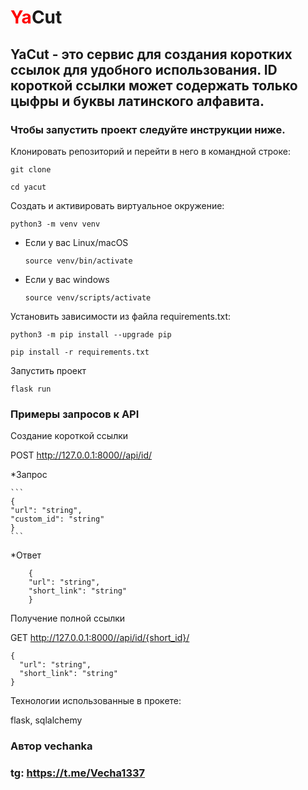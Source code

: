 <h1><span style="color:red">Ya</span>Cut</h1>

<h2>YaCut - это сервис для создания коротких ссылок для удобного использования. ID короткой ссылки может содержать только цыфры и буквы латинского алфавита.</h2>

<h3>Чтобы запустить проект следуйте инструкции ниже.</h3>

Клонировать репозиторий и перейти в него в командной строке:

```
git clone 
```

```
cd yacut
```

Cоздать и активировать виртуальное окружение:

```
python3 -m venv venv
```

* Если у вас Linux/macOS

    ```
    source venv/bin/activate
    ```

* Если у вас windows

    ```
    source venv/scripts/activate
    ```

Установить зависимости из файла requirements.txt:

```
python3 -m pip install --upgrade pip
```

```
pip install -r requirements.txt
```

Запустить проект

```
flask run
```

<h3>Примеры запросов к API</h3>

Создание короткой ссылки

POST http://127.0.0.1:8000//api/id/

*Запрос

    ```
    {
    "url": "string",
    "custom_id": "string"
    }
    ```

*Ответ

```
    {
    "url": "string",
    "short_link": "string"
    }
```

Получение полной ссылки

GET http://127.0.0.1:8000//api/id/{short_id}/

```
{
  "url": "string",
  "short_link": "string"
}
```

Технологии использованные в прокете:

flask, sqlalchemy

### Автор vechanka

### tg: https://t.me/Vecha1337